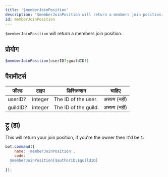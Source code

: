 ```yaml
---
title: '$memberJoinPosition'
description: '$memberJoinPosition will return a members join position.'
id: memberJoinPosition
---
```


`$memberJoinPosition` will return a members join position.

## प्रोयोग

```php
$memberJoinPosition[userID?;guildID?]
```

## पैरामीटर्स

| फील्ड    | टाइप    | डिस्क्रिप्शन         |    चाहिए     |
| -------- | ------- | -------------------- |:------------:|
| userID?  | integer | The ID of the user.  | असत्य (नहीं) |
| guildID? | integer | The ID of the guild. | असत्य (नहीं) |

## ट्रू (हा)

This will return your join position, if you're the owner then it'd be `1`:

```javascript
bot.command({
    name: 'memberJoinPosition',
    code: `
  $memberJoinPosition[$authorID;$guildID]
  `
});
```
